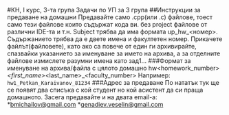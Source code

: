 #КН, I курс, 3-та група
Задачи по УП за 3 група 
##Инструкции за предаване на домашни
Предавайте само .cpp(или .c) файлове, 
тоест само тeзи файлoве които съдържат кода ви. 
без project файлове от различни IDE-та и т.н. 
Subject трябва да има формата up_hw_<номер>.
Съдържанието трябва да е двете имена и факултетен номер. 
Прикачете файлът(файловете), като ако са повече от един 
ги архивирайте, спазвайки указанието за именуване за името на архива, 
а за отделните файлове измислете разумни имена като зад1... 
###Формат за именуване на архива/файла с цялото домашно
hw<homework_number>_<first_name>_<last_name>_<faculty_number> 
Например: 
`hw1_Petkan_Karaivanov_81234`
###Адрес за предаване
По нататък тук ще се появят два списъка с кой студент 
но кой асистент да си праща домашното.
Засега предавайте и на двата email-a:
*bmichailov@gmail.com
*genadiev.veselin@gmail.com


